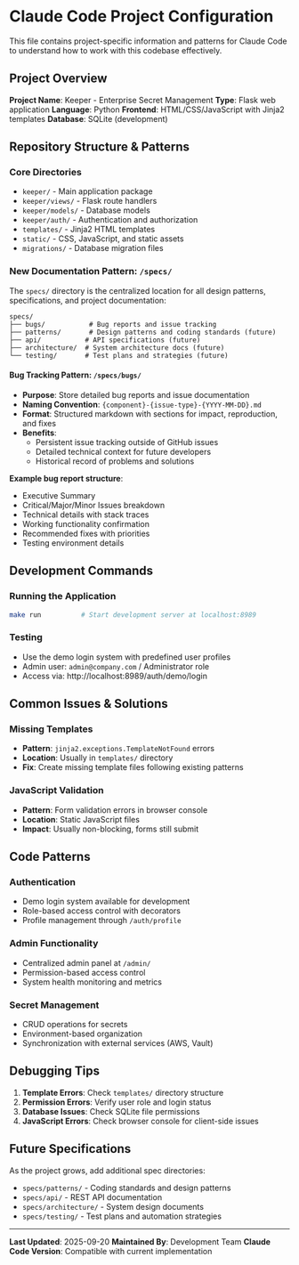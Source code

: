 # Claude Code Project Configuration

This file contains project-specific information and patterns for Claude Code to understand how to work with this codebase effectively.

## Project Overview

**Project Name**: Keeper - Enterprise Secret Management
**Type**: Flask web application
**Language**: Python
**Frontend**: HTML/CSS/JavaScript with Jinja2 templates
**Database**: SQLite (development)

## Repository Structure & Patterns

### Core Directories
- `keeper/` - Main application package
- `keeper/views/` - Flask route handlers
- `keeper/models/` - Database models
- `keeper/auth/` - Authentication and authorization
- `templates/` - Jinja2 HTML templates
- `static/` - CSS, JavaScript, and static assets
- `migrations/` - Database migration files

### New Documentation Pattern: `/specs/`

The `specs/` directory is the centralized location for all design patterns, specifications, and project documentation:

```
specs/
├── bugs/           # Bug reports and issue tracking
├── patterns/       # Design patterns and coding standards (future)
├── api/           # API specifications (future)
├── architecture/  # System architecture docs (future)
└── testing/       # Test plans and strategies (future)
```

#### Bug Tracking Pattern: `/specs/bugs/`

- **Purpose**: Store detailed bug reports and issue documentation
- **Naming Convention**: `{component}-{issue-type}-{YYYY-MM-DD}.md`
- **Format**: Structured markdown with sections for impact, reproduction, and fixes
- **Benefits**:
  - Persistent issue tracking outside of GitHub issues
  - Detailed technical context for future developers
  - Historical record of problems and solutions

**Example bug report structure**:
- Executive Summary
- Critical/Major/Minor Issues breakdown
- Technical details with stack traces
- Working functionality confirmation
- Recommended fixes with priorities
- Testing environment details

## Development Commands

### Running the Application
```bash
make run          # Start development server at localhost:8989
```

### Testing
- Use the demo login system with predefined user profiles
- Admin user: `admin@company.com` / Administrator role
- Access via: http://localhost:8989/auth/demo/login

## Common Issues & Solutions

### Missing Templates
- **Pattern**: `jinja2.exceptions.TemplateNotFound` errors
- **Location**: Usually in `templates/` directory
- **Fix**: Create missing template files following existing patterns

### JavaScript Validation
- **Pattern**: Form validation errors in browser console
- **Location**: Static JavaScript files
- **Impact**: Usually non-blocking, forms still submit

## Code Patterns

### Authentication
- Demo login system available for development
- Role-based access control with decorators
- Profile management through `/auth/profile`

### Admin Functionality
- Centralized admin panel at `/admin/`
- Permission-based access control
- System health monitoring and metrics

### Secret Management
- CRUD operations for secrets
- Environment-based organization
- Synchronization with external services (AWS, Vault)

## Debugging Tips

1. **Template Errors**: Check `templates/` directory structure
2. **Permission Errors**: Verify user role and login status
3. **Database Issues**: Check SQLite file permissions
4. **JavaScript Errors**: Check browser console for client-side issues

## Future Specifications

As the project grows, add additional spec directories:
- `specs/patterns/` - Coding standards and design patterns
- `specs/api/` - REST API documentation
- `specs/architecture/` - System design documents
- `specs/testing/` - Test plans and automation strategies

---

**Last Updated**: 2025-09-20
**Maintained By**: Development Team
**Claude Code Version**: Compatible with current implementation